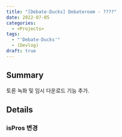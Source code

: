```yaml
---
title: "[Debate-Ducks] Debateroom - ????"
date: 2022-07-05
categories:
  - <Projects>
tags:
  - "'Debate-Ducks'"
  - (Devlog)
draft: true
---
```


## Summary

토론 녹화 및 임시 다운로드 기능 추가.

## Details

### isPros 변경
